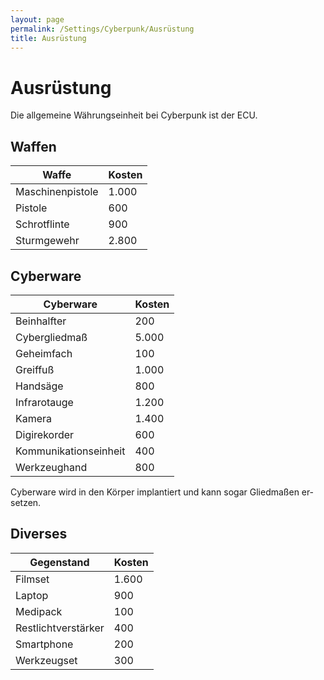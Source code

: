 ```yaml
---
layout: page
permalink: /Settings/Cyberpunk/Ausrüstung
title: Ausrüstung
---
```


# Ausrüstung

Die allgemeine Währungseinheit bei Cyberpunk ist der ECU.

## Waffen

<table>
<thead>
<tr><th>Waffe</th><th>Kosten</th></tr>
</thead>
<tbody>
<tr><td>Maschinenpistole</td><td>1.000</td></tr>
<tr><td>Pistole</td><td>600</td></tr>
<tr><td>Schrotflinte</td><td>900</td></tr>
<tr><td>Sturmgewehr</td><td>2.800</td></tr>
</tbody>
</table>

## Cyberware

<table>
<thead>
<tr><th>Cyberware</th><th>Kosten</th></tr>
</thead>
<tbody>
<tr><td>Beinhalfter</td><td>200</td></tr>
<tr><td>Cybergliedmaß</td><td>5.000</td></tr>
<tr><td>Geheimfach</td><td>100</td></tr>
<tr><td>Greiffuß</td><td>1.000</td></tr>
<tr><td>Handsäge</td><td>800</td></tr>
<tr><td>Infrarotauge</td><td>1.200</td></tr>
<tr><td>Kamera</td><td>1.400</td></tr>
<tr><td>Digirekorder</td><td>600</td></tr>
<tr><td>Kommunikationseinheit</td><td>400</td></tr>
<tr><td>Werkzeughand</td><td>800</td></tr>
</tbody>
</table>
Cyberware wird in den Körper im&shy;plan&shy;&shy;tiert und kann sogar Gliedmaßen er&shy;setzen.

## Diverses

<table>
<thead>
<tr><th>Gegenstand</th><th>Kosten</th></tr>
</thead>
<tbody>
<tr><td>Filmset</td><td>1.600</td></tr>
<tr><td>Laptop</td><td>900</td></tr>
<tr><td>Medipack</td><td>100</td></tr>
<tr><td>Restlichtverstärker</td><td>400</td></tr>
<tr><td>Smartphone</td><td>200</td></tr>
<tr><td>Werkzeugset</td><td>300</td></tr>
</tbody>
</table>

